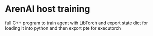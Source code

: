 # ArenAI host training

full C++ program to train agent with LibTorch and export state dict for loading it into python and then export pte for executorch
